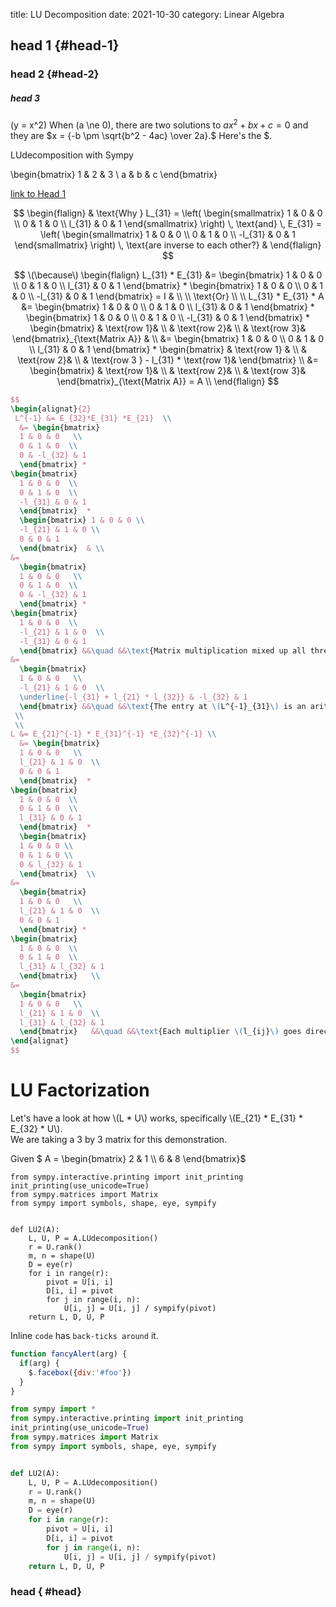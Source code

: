 title: LU Decomposition
date: 2021-10-30
category: Linear Algebra
    

## head 1 {#head-1}

### head 2 {#head-2}


##### head 3

\(y = x^2\)
When \(a \ne 0\), there are two solutions to $ax^2 + bx+c=0$ and they are $x = {-b \pm \sqrt{b^2 - 4ac} \over 2a}.$
Here's the \$.


LUdecomposition with Sympy

\begin{bmatrix}
1 & 2 & 3 \\
a & b & c
\end{bmatrix}  

[link to Head 1](#head)

$$
\begin{flalign}
& \text{Why } L_{31}  = \left( \begin{smallmatrix}
1 & 0 & 0 \\
0 & 1 & 0 \\
l_{31} & 0 & 1
\end{smallmatrix} \right) \,
\text{and} \, 
E_{31} = \left( \begin{smallmatrix}
1 & 0 & 0 \\
0 & 1 & 0 \\
-l_{31} & 0 & 1
\end{smallmatrix} \right) \,
\text{are inverse to each other?}  &
\end{flalign}
$$

$$
\(\because\) 
\begin{flalign}  
L_{31} * E_{31} &= 
\begin{bmatrix}
1 & 0 & 0 \\
0 & 1 & 0 \\
l_{31} & 0 & 1
\end{bmatrix} 
*
\begin{bmatrix}
1 & 0 & 0 \\
0 & 1 & 0 \\
-l_{31} & 0 & 1
\end{bmatrix}
= I  & \\
\\
\text{Or} \\
\\
L_{31} * E_{31} * A &= 
\begin{bmatrix}
1 & 0 & 0 \\
0 & 1 & 0 \\
l_{31} & 0 & 1
\end{bmatrix}
*
\begin{bmatrix}
1 & 0 & 0 \\
0 & 1 & 0 \\
-l_{31} & 0 & 1
\end{bmatrix}
*
\begin{bmatrix}
& \text{row 1}& \\
& \text{row 2}& \\
& \text{row 3}& 
\end{bmatrix}_{\text{Matrix A}} & \\
&=
\begin{bmatrix}
1 & 0 & 0 \\
0 & 1 & 0 \\
l_{31} & 0 & 1
\end{bmatrix}
*
\begin{bmatrix}
& \text{row 1} & \\
& \text{row 2}& \\
& \text{row 3 } - l_{31} * \text{row 1}& 
\end{bmatrix}  \\
&=
\begin{bmatrix}
& \text{row 1}& \\
& \text{row 2}& \\
& \text{row 3}& 
\end{bmatrix}_{\text{Matrix A}} = A \\
\end{flalign}
$$


``` tex
$$
\begin{alignat}{2}
 L^{-1} &= E_{32}*E_{31} *E_{21}  \\
  &= \begin{bmatrix}
  1 & 0 & 0   \\  
  0 & 1 & 0  \\
  0 & -l_{32} & 1  
  \end{bmatrix} * 
\begin{bmatrix}
  1 & 0 & 0  \\
  0 & 1 & 0  \\
  -l_{31} & 0 & 1 
  \end{bmatrix}  *
  \begin{bmatrix} 1 & 0 & 0 \\
  -l_{21} & 1 & 0 \\
  0 & 0 & 1
  \end{bmatrix}  & \\ 
&= 
  \begin{bmatrix}
  1 & 0 & 0   \\  
  0 & 1 & 0  \\ 
  0 & -l_{32} & 1  
  \end{bmatrix} * 
\begin{bmatrix}
  1 & 0 & 0  \\
  -l_{21} & 1 & 0  \\
  -l_{31} & 0 & 1 
  \end{bmatrix} &&\quad &&\text{Matrix multiplication mixed up all three numbers below.} \\
&=
  \begin{bmatrix}
  1 & 0 & 0   \\  
  -l_{21} & 1 & 0  \\ 
  \underline{-l_{31} + l_{21} * l_{32}} & -l_{32} & 1  
  \end{bmatrix} &&\quad &&\text{The entry at \(L^{-1}_{31}\) is an arithmetic combination of three elements} \\
 \\ 
 \\
L &= E_{21}^{-1} * E_{31}^{-1} *E_{32}^{-1} \\
  &= \begin{bmatrix}
  1 & 0 & 0   \\  
  l_{21} & 1 & 0  \\ 
  0 & 0 & 1  
  \end{bmatrix}  * 
\begin{bmatrix}
  1 & 0 & 0  \\
  0 & 1 & 0  \\
  l_{31} & 0 & 1 
  \end{bmatrix}  *
  \begin{bmatrix}
  1 & 0 & 0 \\
  0 & 1 & 0 \\
  0 & l_{32} & 1
  \end{bmatrix}  \\ 
&= 
  \begin{bmatrix}
  1 & 0 & 0   \\  
  l_{21} & 1 & 0  \\ 
  0 & 0 & 1  
  \end{bmatrix} * 
\begin{bmatrix}
  1 & 0 & 0  \\
  0 & 1 & 0  \\
  l_{31} & l_{32} & 1 
  \end{bmatrix}   \\
&=
  \begin{bmatrix}
  1 & 0 & 0   \\  
  l_{21} & 1 & 0  \\ 
  l_{31} & l_{32} & 1  
  \end{bmatrix}   &&\quad &&\text{Each multiplier \(l_{ij}\) goes directly into its i, j position unchanged, which is what we like.}
\end{alignat}
$$
```

# LU Factorization  
Let's have a look at how \\(L * U\\) works, specifically \\(E_{21} * E_{31} * E_{32} * U\\).    
We are taking a 3 by 3 matrix for this demonstration.


Given $ A = \begin{bmatrix}
2 & 1 \\\\
6 & 8 \end{bmatrix}$



    from sympy.interactive.printing import init_printing
    init_printing(use_unicode=True)
    from sympy.matrices import Matrix 
    from sympy import symbols, shape, eye, sympify


    def LU2(A):
        L, U, P = A.LUdecomposition()
        r = U.rank()
        m, n = shape(U)
        D = eye(r)
        for i in range(r):
            pivot = U[i, i]
            D[i, i] = pivot
            for j in range(i, n):
                U[i, j] = U[i, j] / sympify(pivot)
        return L, D, U, P
        
Inline `code` has `back-ticks around` it.

```javascript  
function fancyAlert(arg) {   
  if(arg) {   
    $.facebox({div:'#foo'})    
  }   
}   
```

``` python
from sympy import *
from sympy.interactive.printing import init_printing
init_printing(use_unicode=True)
from sympy.matrices import Matrix 
from sympy import symbols, shape, eye, sympify


def LU2(A):
    L, U, P = A.LUdecomposition()
    r = U.rank()
    m, n = shape(U)
    D = eye(r)
    for i in range(r):
        pivot = U[i, i]
        D[i, i] = pivot
        for j in range(i, n):
            U[i, j] = U[i, j] / sympify(pivot)
    return L, D, U, P
```

### head { #head}




